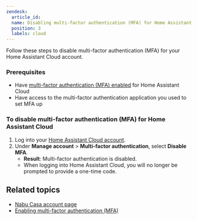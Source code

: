 ```yaml
---
zendesk:
  article_id:
  name: Disabling multi-factor authentication (MFA) for Home Assistant Cloud
  position: 3
  labels: cloud
---
```


Follow these steps to disable multi-factor authentication (MFA) for your Home Assistant Cloud account.

### Prerequisites

- Have [multi-factor authentication (MFA) enabled](/hc/en-us/articles/25807025727005) for Home Assistant Cloud
- Have access to the multi-factor authentication application you used to set MFA up

### To disable multi-factor authentication (MFA) for Home Assistant Cloud

1. Log into your [Home Assistant Cloud account](https://account.nabucasa.com/).
2. Under **Manage account** > **Multi-factor authentication**, select **Disable MFA**.
   - **Result**: Multi-factor authentication is disabled.
   - When logging into Home Assistant Cloud, you will no longer be prompted to provide a one-time code.

## Related topics

- [Nabu Casa account page](https://account.nabucasa.com/)
- [Enabling multi-factor authentication (MFA)](/hc/en-us/articles/25807025727005)
